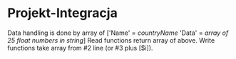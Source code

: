# Projekt-Integracja
Data handling is done by array of ['Name' = *countryName* 'Data' = *array of 25 float numbers in string*]
Read functions return array of above.
Write functions take array from #2 line (or #3 plus [$i]).
